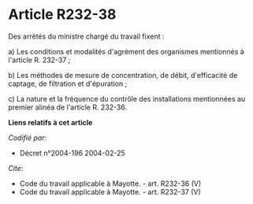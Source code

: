 # Article R232-38

Des arrêtés du ministre chargé du travail fixent : 

a) Les conditions et modalités d'agrément des organismes mentionnés à l'article R. 232-37 ; 

b) Les méthodes de mesure de concentration, de débit, d'efficacité de captage, de filtration et d'épuration ; 

c) La nature et la fréquence du contrôle des installations mentionnées au premier alinéa de l'article R. 232-36.

**Liens relatifs à cet article**

_Codifié par_:

  - Décret n°2004-196 2004-02-25

_Cite_:

  - Code du travail applicable à Mayotte. - art. R232-36 (V)
  - Code du travail applicable à Mayotte. - art. R232-37 (V)
